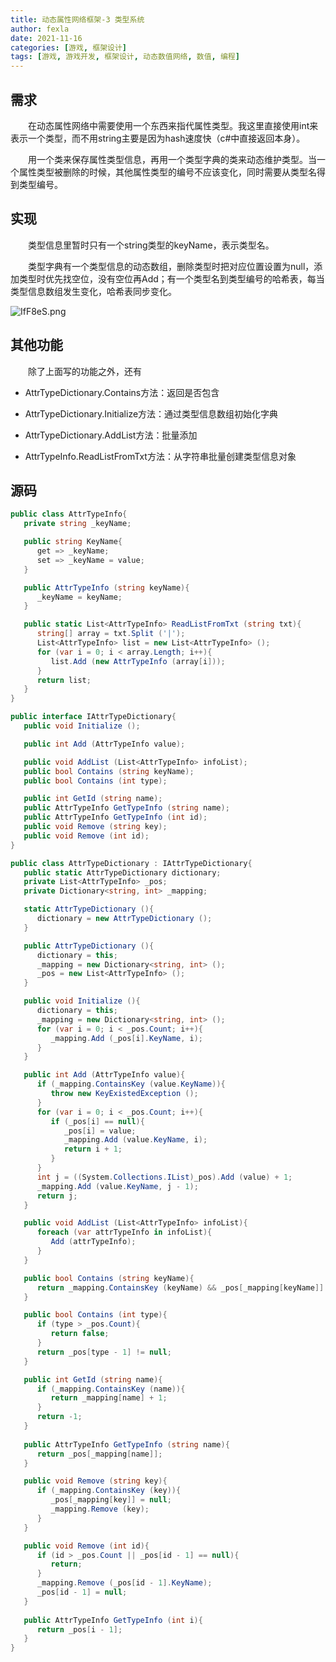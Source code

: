 ```yaml
---
title: 动态属性网络框架-3 类型系统
author: fexla
date: 2021-11-16
categories: [游戏, 框架设计]
tags: [游戏, 游戏开发, 框架设计, 动态数值网络, 数值, 编程]
---
```


## 需求

　　在动态属性网络中需要使用一个东西来指代属性类型。我这里直接使用int来表示一个类型，而不用string主要是因为hash速度快（c#中直接返回本身）。

　　用一个类来保存属性类型信息，再用一个类型字典的类来动态维护类型。当一个属性类型被删除的时候，其他属性类型的编号不应该变化，同时需要从类型名得到类型编号。

## 实现

　　类型信息里暂时只有一个string类型的keyName，表示类型名。

　　类型字典有一个类型信息的动态数组，删除类型时把对应位置设置为null，添加类型时优先找空位，没有空位再Add；有一个类型名到类型编号的哈希表，每当类型信息数组发生变化，哈希表同步变化。

![IfF8eS.png](https://z3.ax1x.com/2021/11/16/IfF8eS.png)

## 其他功能

　　除了上面写的功能之外，还有

- AttrTypeDictionary.Contains方法：返回是否包含

- AttrTypeDictionary.Initialize方法：通过类型信息数组初始化字典

- AttrTypeDictionary.AddList方法：批量添加

- AttrTypeInfo.ReadListFromTxt方法：从字符串批量创建类型信息对象

## 源码

```c#
public class AttrTypeInfo{
   private string _keyName;

   public string KeyName{
      get => _keyName;
      set => _keyName = value;
   }

   public AttrTypeInfo (string keyName){
      _keyName = keyName;
   }

   public static List<AttrTypeInfo> ReadListFromTxt (string txt){
      string[] array = txt.Split ('|');
      List<AttrTypeInfo> list = new List<AttrTypeInfo> ();
      for (var i = 0; i < array.Length; i++){
         list.Add (new AttrTypeInfo (array[i]));
      }
      return list;
   }
}

public interface IAttrTypeDictionary{
   public void Initialize ();

   public int Add (AttrTypeInfo value);

   public void AddList (List<AttrTypeInfo> infoList);
   public bool Contains (string keyName);
   public bool Contains (int type);

   public int GetId (string name);
   public AttrTypeInfo GetTypeInfo (string name);
   public AttrTypeInfo GetTypeInfo (int id);
   public void Remove (string key);
   public void Remove (int id);
}

public class AttrTypeDictionary : IAttrTypeDictionary{
   public static AttrTypeDictionary dictionary;
   private List<AttrTypeInfo> _pos;
   private Dictionary<string, int> _mapping;

   static AttrTypeDictionary (){
      dictionary = new AttrTypeDictionary ();
   }

   public AttrTypeDictionary (){
      dictionary = this;
      _mapping = new Dictionary<string, int> ();
      _pos = new List<AttrTypeInfo> ();
   }

   public void Initialize (){
      dictionary = this;
      _mapping = new Dictionary<string, int> ();
      for (var i = 0; i < _pos.Count; i++){
         _mapping.Add (_pos[i].KeyName, i);
      }
   }

   public int Add (AttrTypeInfo value){
      if (_mapping.ContainsKey (value.KeyName)){
         throw new KeyExistedException ();
      }
      for (var i = 0; i < _pos.Count; i++){
         if (_pos[i] == null){
            _pos[i] = value;
            _mapping.Add (value.KeyName, i);
            return i + 1;
         }
      }
      int j = ((System.Collections.IList)_pos).Add (value) + 1;
      _mapping.Add (value.KeyName, j - 1);
      return j;
   }

   public void AddList (List<AttrTypeInfo> infoList){
      foreach (var attrTypeInfo in infoList){
         Add (attrTypeInfo);
      }
   }

   public bool Contains (string keyName){
      return _mapping.ContainsKey (keyName) && _pos[_mapping[keyName]] != null;
   }

   public bool Contains (int type){
      if (type > _pos.Count){
         return false;
      }
      return _pos[type - 1] != null;
   }

   public int GetId (string name){
      if (_mapping.ContainsKey (name)){
         return _mapping[name] + 1;
      }
      return -1;
   }
   
   public AttrTypeInfo GetTypeInfo (string name){
      return _pos[_mapping[name]];
   }

   public void Remove (string key){
      if (_mapping.ContainsKey (key)){
         _pos[_mapping[key]] = null;
         _mapping.Remove (key);
      }
   }

   public void Remove (int id){
      if (id > _pos.Count || _pos[id - 1] == null){
         return;
      }
      _mapping.Remove (_pos[id - 1].KeyName);
      _pos[id - 1] = null;
   }
   
   public AttrTypeInfo GetTypeInfo (int i){
      return _pos[i - 1];
   }
}
```

